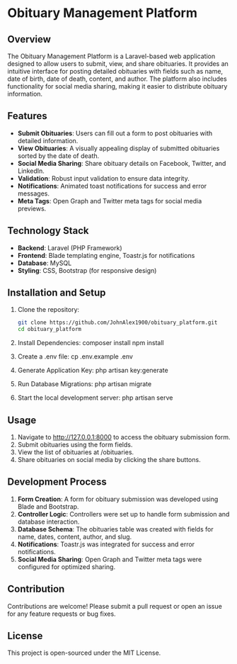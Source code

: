 # Obituary Management Platform

## Overview

The Obituary Management Platform is a Laravel-based web application designed to allow users to submit, view, and share obituaries. It provides an intuitive interface for posting detailed obituaries with fields such as name, date of birth, date of death, content, and author. The platform also includes functionality for social media sharing, making it easier to distribute obituary information.

## Features

-   **Submit Obituaries**: Users can fill out a form to post obituaries with detailed information.
-   **View Obituaries**: A visually appealing display of submitted obituaries sorted by the date of death.
-   **Social Media Sharing**: Share obituary details on Facebook, Twitter, and LinkedIn.
-   **Validation**: Robust input validation to ensure data integrity.
-   **Notifications**: Animated toast notifications for success and error messages.
-   **Meta Tags**: Open Graph and Twitter meta tags for social media previews.

## Technology Stack

-   **Backend**: Laravel (PHP Framework)
-   **Frontend**: Blade templating engine, Toastr.js for notifications
-   **Database**: MySQL
-   **Styling**: CSS, Bootstrap (for responsive design)

## Installation and Setup

1. Clone the repository:

    ```bash
    git clone https://github.com/JohnAlex1900/obituary_platform.git
    cd obituary_platform
    ```

2. Install Dependencies:
   composer install
   npm install

3. Create a .env file:
   cp .env.example .env

4. Generate Application Key:
   php artisan key:generate

5. Run Database Migrations:
   php artisan migrate

6. Start the local development server:
   php artisan serve

## Usage

1. Navigate to http://127.0.0.1:8000 to access the obituary submission form.
2. Submit obituaries using the form fields.
3. View the list of obituaries at /obituaries.
4. Share obituaries on social media by clicking the share buttons.

## Development Process

1. **Form Creation**: A form for obituary submission was developed using Blade and Bootstrap.
2. **Controller Logic**: Controllers were set up to handle form submission and database interaction.
3. **Database Schema**: The obituaries table was created with fields for name, dates, content, author, and slug.
4. **Notifications**: Toastr.js was integrated for success and error notifications.
5. **Social Media Sharing**: Open Graph and Twitter meta tags were configured for optimized sharing.

## Contribution

Contributions are welcome! Please submit a pull request or open an issue for any feature requests or bug fixes.

## License

This project is open-sourced under the MIT License.

